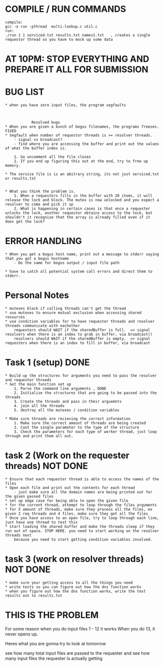 # COMPILE / RUN COMMANDS
    
    compile: 
    gcc -o run -pthread  multi-lookup.c util.c
    run: 
    ./run 1 1 serviced.txt results.txt names1.txt   , creates a single requestor thread so you have to mock up some data 




# AT 10PM: STOP EVERYTHING AND PREPARE IT ALL FOR SUBMISSION



# BUG LIST 

    * when you have zero input files, the program segfaults



                Resolved bugs
    * When you are given a bunch of bogus filenames, the programs freezes. FIXED
    * Segfault when number of requestor threads is >= resolver threads. 
        - signal vs broadcast?
        - find where you are accessing the buffer and print out the values of what the buffer index is. 

        1. Go uncomment all the file closes
        2. If you end up figuring this out at the end, try to free up memory.

    * The service file is is an abitrary string, its not just serviced.txt or results.txt


    * What you think the problem is.
        1. When a requestors fills in the buffer with 20 items, it will release the lock and block. The mutex is now unlocked and you expect a resolver to come and pick it up
        2. What is happening in certain cases is that once a requester unlocks the lock, another requestor obtains access to the lock, but shouldn't it recognize that the array is already filled even if it does get the lock? 



# ERROR HANDLING
    * When you get a bogus host name, print out a message to stderr saying that you got a bogus hostname
        - Do the same for bogus output / input file path 
    
    * have to catch all potential system call errors and direct them to stderr.




# Personal Notes
    * mutexes block if calling threads can't get the thread
    * use mutexes to ensure mutual exclusion when accessing shared resources
    * use condition variables for to have requester threads and resolver threads communicate with eachother
        requesters should WAIT if the sharedBuffer is full.  => signal resolvers when there is an index to grab in buffer, via broadcast()
        resolvers should WAIT if the sharedBuffer is empty.  => signal requesters when there is an index to fill in buffer, via broadcast


# Task 1 (setup) DONE 
    * Build up the structures for arguments you need to pass the resolver and requester threads
    * Get the main function set up 
        1. Parse the command line arguments , DONE
        2. Initialize the structures that are going to be passed into the threads
        3. Create the threads and pass in their arguemnts
        4. join all the threads
        5. destroy all the mutexes / condition variables

    * Make sure threads are recieving the correct information 
        1. Make sure the correct amount of threads are being created
        2. Cast the single parameter to the type of the structure
        3. Check the parameters for each type of worker thread, just loop through and print them all out.

# task 2 (Work on the requester threads)  NOT DONE
    * Ensure that each requester thread is able to access the names of the files 
    * Open each file and print out the contents for each thread
        - just make sure all the domain names are being printed out for the given passed files 
    * set up edge case for being able to open the given file
    * for the current thread, attempt to loop through the files arguments
    * for X amount of threads, make sure they process all the files, ex given 2 req threads and 4 files, make sure they get all the files
    * Once you have access to an open file, try to loop through each line, just have one thread to test this
    * start loading the shared buffer and make the threads sleep if they run out of space. STOP HERE. you need to start working on the resolver threads next
        because you need to start getting condition variables involved.

# task 3 (work on resolver threads)  NOT DONE
    * make sure your getting access to all the things you need
    * write tests so you can figure out how the dns function works
    * when you figure out how the dns function works, write the test results out to results.txt 



# THIS IS THE PROBLEM 
For some reason when you do input files 1 - 12 it works
When you do 13, it never opens up.

Heres what you are gonna try to look at tomorrow

see how many total input files are passed to the requester
and see how many input files the requester is actually getting